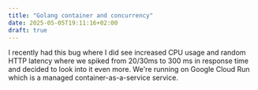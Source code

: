 ```yaml
---
title: "Golang container and concurrency"
date: 2025-05-05T19:11:16+02:00
draft: true
---
```

I recently had this bug where I did see increased CPU usage and random HTTP latency where we spiked from 20/30ms to 300 ms in response time and decided to look into it even more. We're running on Google Cloud Run which is a managed container-as-a-service service. 
